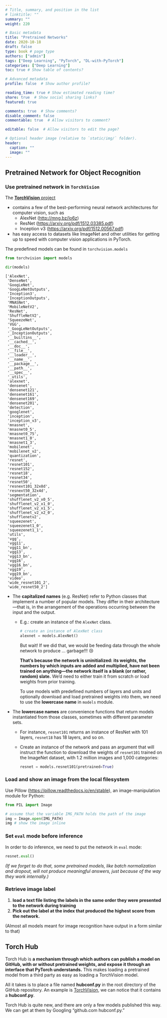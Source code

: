 ```yaml
---
# Title, summary, and position in the list
# linktitle: ""
summary: ""
weight: 220

# Basic metadata
title: "Pretrained Networks"
date: 2020-10-18
draft: false
type: book # page type
authors: ["admin"]
tags: ["Deep Learning", "PyTorch", "DL-with-PyTorch"]
categories: ["Deep Learning"]
toc: true # Show table of contents?

# Advanced metadata
profile: false  # Show author profile?

reading_time: true # Show estimated reading time?
share: true  # Show social sharing links?
featured: true

comments: true  # Show comments?
disable_comment: false
commentable: true  # Allow visitors to comment?  

editable: false  # Allow visitors to edit the page?  

# Optional header image (relative to `static/img/` folder).
header:
  caption: ""
  image: ""
---
```


## Pretrained Network for Object Recognition

### Use pretrained network in `TorchVision`

The [**TorchVision** project](https://github.com/pytorch/vision) 

- contains a few of the best-performing neural network architectures for computer vision, such as
  - AlexNet (http://mng.bz/lo6z)
  - ResNet (https://arxiv.org/pdf/1512.03385.pdf)
  - Inception v3 (https://arxiv.org/pdf/1512.00567.pdf)
- has easy access to datasets like ImageNet and other utilities for getting up to speed with computer vision applications in PyTorch.

The predefined models can be found in `torchvision.models`

```python
from torchvision import models

dir(models)
```

```
['AlexNet',
 'DenseNet',
 'GoogLeNet',
 'GoogLeNetOutputs',
 'Inception3',
 'InceptionOutputs',
 'MNASNet',
 'MobileNetV2',
 'ResNet',
 'ShuffleNetV2',
 'SqueezeNet',
 'VGG',
 '_GoogLeNetOutputs',
 '_InceptionOutputs',
 '__builtins__',
 '__cached__',
 '__doc__',
 '__file__',
 '__loader__',
 '__name__',
 '__package__',
 '__path__',
 '__spec__',
 '_utils',
 'alexnet',
 'densenet',
 'densenet121',
 'densenet161',
 'densenet169',
 'densenet201',
 'detection',
 'googlenet',
 'inception',
 'inception_v3',
 'mnasnet',
 'mnasnet0_5',
 'mnasnet0_75',
 'mnasnet1_0',
 'mnasnet1_3',
 'mobilenet',
 'mobilenet_v2',
 'quantization',
 'resnet',
 'resnet101',
 'resnet152',
 'resnet18',
 'resnet34',
 'resnet50',
 'resnext101_32x8d',
 'resnext50_32x4d',
 'segmentation',
 'shufflenet_v2_x0_5',
 'shufflenet_v2_x1_0',
 'shufflenet_v2_x1_5',
 'shufflenet_v2_x2_0',
 'shufflenetv2',
 'squeezenet',
 'squeezenet1_0',
 'squeezenet1_1',
 'utils',
 'vgg',
 'vgg11',
 'vgg11_bn',
 'vgg13',
 'vgg13_bn',
 'vgg16',
 'vgg16_bn',
 'vgg19',
 'vgg19_bn',
 'video',
 'wide_resnet101_2',
 'wide_resnet50_2']
```

- The **capitalized names** (e.g. ResNet) refer to Python classes that implement a number of popular models. They differ in their architecture—that is, in the arrangement of the operations occurring between the input and the output.

  - E.g.: create an instance of the `AlexNet` class.

    ```python
    # create an instance of AlexNet class
    alexnet = models.AlexNet()
    ```

    But wait! If we did that, we would be feeding data through the whole network to produce ... garbage!!! :cry:

    **That’s because the network is uninitialized: its weights, the numbers by which inputs are added and multiplied, have not been trained on anything—the network itself is a blank (or rather, random) slate.** We’d need to either train it from scratch or load weights from prior training. 

    To use models with predefined numbers of layers and units and optionally download and load pretrained weights into them, we need to use the **lowercase name** in `models` module.

- The **lowercase names** are convenience functions that return models instantiated from those classes, sometimes with different parameter sets.

  - For instance, `resnet101` returns an instance of ResNet with 101 layers, `resnet18` has 18 layers, and so on.

  - Create an instance of the network and pass an argument that will instruct the function to download the weights of `resnet101` trained on the ImageNet dataset, with 1.2 million images and 1,000 categories:

    ```python
    resnet = models.resnet101(pretrained=True)
    ```

### Load and show an image from the local filesystem

Use Pillow (https://pillow.readthedocs.io/en/stable), an image-manipulation module for Python:

```python
from PIL import Image

# assume that the variable IMG_PATH holds the path of the image
img = Image.open(IMG_PATH)
img # show the image inline
```

### Set `eval` mode before inference

In order to do inference, we need to put the network in `eval` mode:

```python
resnet.eval()
```

*(If we forget to do that, some pretrained models, like batch normalization and dropout, will not produce meaningful answers, just because of the way they work internally.)*

### Retrieve image label 

1. **load a text file listing the labels in the same order they were presented to the network during training**
2. **Pick out the label at the index that produced the highest score from the network.**

(Almost all models meant for image recognition have output in a form similar to that)



## Torch Hub

Torch Hub is **a mechanism through which authors can publish a model on GitHub, with or without pretrained weights, and expose it through an interface that PyTorch understands.** This makes loading a pretrained model from a third party as easy as loading a TorchVision model.

All it takes is to place a file named **hubconf.py** in the root directory of the GitHub repository. An example is [TorchVision](https://github.com/pytorch/vision), we can notice that it contains a **hubconf.py**.

Torch Hub is quite new, and there are only a few models published this way. We can get at them by Googling “github.com hubconf.py.” 

